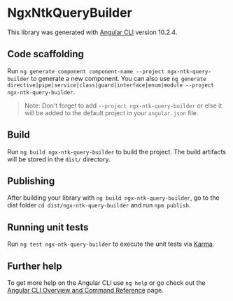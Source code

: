 # NgxNtkQueryBuilder

This library was generated with [Angular CLI](https://github.com/angular/angular-cli) version 10.2.4.

## Code scaffolding

Run `ng generate component component-name --project ngx-ntk-query-builder` to generate a new component. You can also use `ng generate directive|pipe|service|class|guard|interface|enum|module --project ngx-ntk-query-builder`.
> Note: Don't forget to add `--project ngx-ntk-query-builder` or else it will be added to the default project in your `angular.json` file. 

## Build

Run `ng build ngx-ntk-query-builder` to build the project. The build artifacts will be stored in the `dist/` directory.

## Publishing

After building your library with `ng build ngx-ntk-query-builder`, go to the dist folder `cd dist/ngx-ntk-query-builder` and run `npm publish`.

## Running unit tests

Run `ng test ngx-ntk-query-builder` to execute the unit tests via [Karma](https://karma-runner.github.io).

## Further help

To get more help on the Angular CLI use `ng help` or go check out the [Angular CLI Overview and Command Reference](https://angular.io/cli) page.
